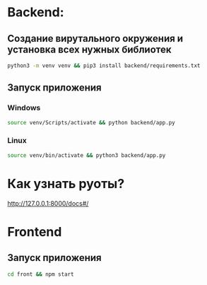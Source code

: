 # Backend:

## Создание вирутального окружения и установка всех нужных библиотек
```bash
python3 -m venv venv && pip3 install backend/requirements.txt
```
## Запуск приложения

### Windows

```bash
source venv/Scripts/activate && python backend/app.py
````
### Linux
```bash
source venv/bin/activate && python3 backend/app.py
```

# Как узнать руоты?
http://127.0.0.1:8000/docs#/

##
# Frontend
## Запуск приложения
```bash
cd front && npm start  
```
